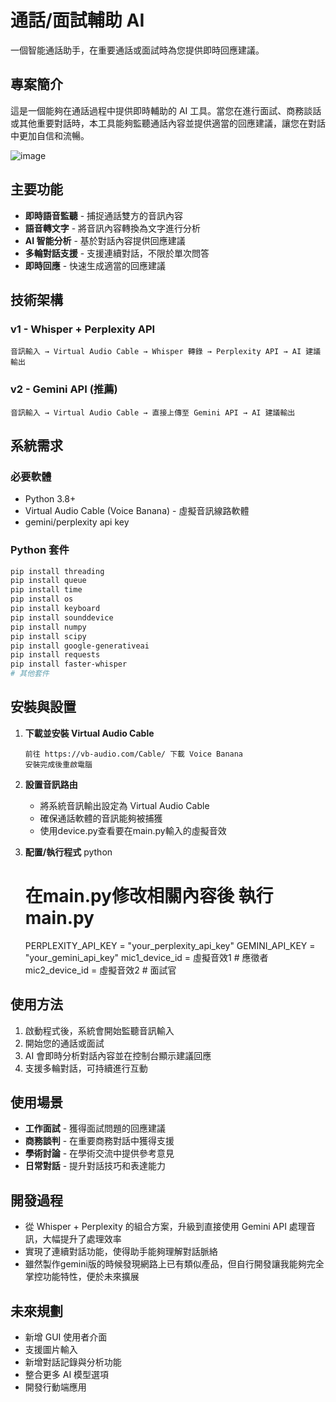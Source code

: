 # 通話/面試輔助 AI

一個智能通話助手，在重要通話或面試時為您提供即時回應建議。

## 專案簡介

這是一個能夠在通話過程中提供即時輔助的 AI 工具。當您在進行面試、商務談話或其他重要對話時，本工具能夠監聽通話內容並提供適當的回應建議，讓您在對話中更加自信和流暢。

![image](https://github.com/user-attachments/assets/7c37f8ec-bd91-42ee-be07-219d6df56ef1)

## 主要功能

- **即時語音監聽** - 捕捉通話雙方的音訊內容
- **語音轉文字** - 將音訊內容轉換為文字進行分析
- **AI 智能分析** - 基於對話內容提供回應建議
- **多輪對話支援** - 支援連續對話，不限於單次問答
- **即時回應** - 快速生成適當的回應建議

## 技術架構

### v1 - Whisper + Perplexity API
```
音訊輸入 → Virtual Audio Cable → Whisper 轉錄 → Perplexity API → AI 建議輸出
```

### v2 - Gemini API (推薦)
```
音訊輸入 → Virtual Audio Cable → 直接上傳至 Gemini API → AI 建議輸出
```

## 系統需求

### 必要軟體
- Python 3.8+
- Virtual Audio Cable (Voice Banana) - 虛擬音訊線路軟體
- gemini/perplexity api key

### Python 套件
```bash
pip install threading
pip install queue
pip install time
pip install os
pip install keyboard
pip install sounddevice
pip install numpy
pip install scipy
pip install google-generativeai
pip install requests
pip install faster-whisper
# 其他套件
```

## 安裝與設置

1. **下載並安裝 Virtual Audio Cable**
   ```
   前往 https://vb-audio.com/Cable/ 下載 Voice Banana
   安裝完成後重啟電腦
   ```

2. **設置音訊路由**
   - 將系統音訊輸出設定為 Virtual Audio Cable
   - 確保通話軟體的音訊能夠被捕獲
   - 使用device.py查看要在main.py輸入的虛擬音效

3. **配置/執行程式**
   python
   # 在main.py修改相關內容後 執行main.py
   PERPLEXITY_API_KEY = "your_perplexity_api_key"
   GEMINI_API_KEY = "your_gemini_api_key"
   mic1_device_id = 虛擬音效1  # 應徵者
   mic2_device_id = 虛擬音效2  # 面試官	
   


## 使用方法

1. 啟動程式後，系統會開始監聽音訊輸入
2. 開始您的通話或面試
3. AI 會即時分析對話內容並在控制台顯示建議回應
4. 支援多輪對話，可持續進行互動


## 使用場景

- **工作面試** - 獲得面試問題的回應建議
- **商務談判** - 在重要商務對話中獲得支援
- **學術討論** - 在學術交流中提供參考意見
- **日常對話** - 提升對話技巧和表達能力

## 開發過程

- 從 Whisper + Perplexity 的組合方案，升級到直接使用 Gemini API 處理音訊，大幅提升了處理效率
- 實現了連續對話功能，使得助手能夠理解對話脈絡
- 雖然製作gemini版的時候發現網路上已有類似產品，但自行開發讓我能夠完全掌控功能特性，便於未來擴展

## 未來規劃

- 新增 GUI 使用者介面
- 支援圖片輸入
- 新增對話記錄與分析功能
- 整合更多 AI 模型選項
- 開發行動端應用


